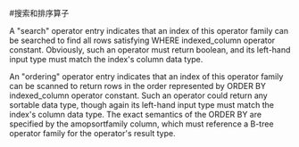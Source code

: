 #搜索和排序算子

A "search" operator entry indicates that an index of this operator family can be searched to find all rows satisfying WHERE indexed_column operator constant. Obviously, such an operator must return boolean, and its left-hand input type must match the index's column data type.

An "ordering" operator entry indicates that an index of this operator family can be scanned to return rows in the order represented by ORDER BY indexed_column operator constant. Such an operator could return any sortable data type, though again its left-hand input type must match the index's column data type. The exact semantics of the ORDER BY are specified by the amopsortfamily column, which must reference a B-tree operator family for the operator's result type.
